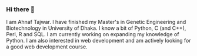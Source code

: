 ### Hi there 👋

<!--
**AhnafTajwar/AhnafTajwar** is a ✨ _special_ ✨ repository because its `README.md` (this file) appears on your GitHub profile.

Here are some ideas to get you started:

- 🔭 I’m currently working on ...
- 🌱 I’m currently learning ...
- 👯 I’m looking to collaborate on ...
- 🤔 I’m looking for help with ...
- 💬 Ask me about ...
- 📫 How to reach me: ...
- 😄 Pronouns: ...
- ⚡ Fun fact: ...
-->
I am Ahnaf Tajwar. I have finished my Master's in Genetic Engineering and Biotechnology in University of Dhaka.
I know a bit of Python, C (and C++), Perl, R and SQL. I am currently working on expanding my knowledge of Python. I am also interested in web development and am actively looking for a good web development course.

